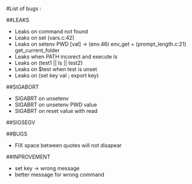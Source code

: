 #List of bugs :

##LEAKS

- Leaks on command not found
- Leaks on set (vars.c:42)
- Leaks on setenv PWD [val] -> (env.46) env_get + (prompt_length.c:21) get_current_folder
- Leaks when PATH incorect and execute ls
- Leaks on (test1 || ls || test2)
- Leaks on $test when test is unset
- Leaks on (set key val ; export key)

##SIGABORT

- SIGABRT on unsetenv
- SIGABRT on unsetenv PWD value
- SIGABRT on reset value with read

##SIGSEGV


##BUGS

- FIX space between quotes will not disapear

##INPROVEMENT

- set key -> wrong message
- better message for wrong command
